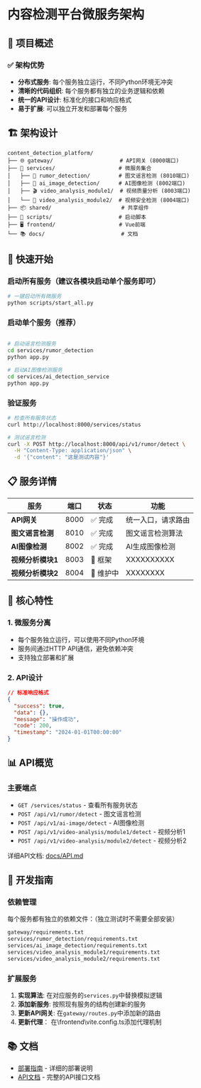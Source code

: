 # 内容检测平台微服务架构

## 🌟 项目概述

### ✅ 架构优势
- **分布式服务**: 每个服务独立运行，不同Python环境无冲突
- **清晰的代码组织**: 每个服务都有独立的业务逻辑和依赖
- **统一的API设计**: 标准化的接口和响应格式
- **易于扩展**: 可以独立开发和部署每个服务

## 🏗️ 架构设计

```
content_detection_platform/
├── 🌐 gateway/                     # API网关 (8000端口)
├── 🔧 services/                    # 微服务集合
│   ├── 📰 rumor_detection/         # 图文谣言检测 (8010端口)
│   ├── 🤖 ai_image_detection/      # AI图像检测 (8002端口)  
│   ├── 🎬 video_analysis_module1/  # 视频质量分析 (8003端口)
│   └── 🎯 video_analysis_module2/  # 视频安全检测 (8004端口)
├── 📦 shared/                      # 共享组件
├── 🚀 scripts/                     # 启动脚本
├── 🖥️ frontend/                    # Vue前端
└── 📚 docs/                        # 文档
```

## 🚀 快速开始

### 启动所有服务（建议各模块启动单个服务即可）
```bash
# 一键启动所有微服务
python scripts/start_all.py
```

### 启动单个服务（推荐）
```bash

# 启动谣言检测服务
cd services/rumor_detection
python app.py

# 启动AI图像检测服务
cd services/ai_detection_service
python app.py
```

### 验证服务
```bash
# 检查所有服务状态
curl http://localhost:8000/services/status

# 测试谣言检测
curl -X POST http://localhost:8000/api/v1/rumor/detect \
  -H "Content-Type: application/json" \
  -d '{"content": "这是测试内容"}'
```

## 📋 服务详情

| 服务 | 端口 | 状态 | 功能 |
|------|------|------|------|
| **API网关** | 8000 | ✅ 完成 | 统一入口，请求路由 |
| **图文谣言检测** | 8010 | ✅ 完成 | 图文谣言检测算法 |
| **AI图像检测** | 8002 | ✅ 完成 | AI生成图像检测 |
| **视频分析模块1** | 8003 | 🚧 框架 | XXXXXXXXXX |
| **视频分析模块2** | 8004 | 🔧 维护中 | XXXXXXXX |

## 🎯 核心特性

### 1. 微服务分离
- 每个服务独立运行，可以使用不同Python环境
- 服务间通过HTTP API通信，避免依赖冲突
- 支持独立部署和扩展

### 2. API设计
```json
// 标准响应格式
{
  "success": true,
  "data": {},
  "message": "操作成功", 
  "code": 200,
  "timestamp": "2024-01-01T00:00:00"
}
```

## 📊 API概览

### 主要端点
- `GET /services/status` - 查看所有服务状态
- `POST /api/v1/rumor/detect` - 图文谣言检测
- `POST /api/v1/ai-image/detect` - AI图像检测
- `POST /api/v1/video-analysis/module1/detect` - 视频分析1
- `POST /api/v1/video-analysis/module2/detect` - 视频分析2

详细API文档: [docs/API.md](docs/API.md)

## 🔧 开发指南

### 依赖管理
每个服务都有独立的依赖文件：（独立测试时不需要全部安装）
```bash
gateway/requirements.txt
services/rumor_detection/requirements.txt  
services/ai_image_detection/requirements.txt
services/video_analysis_module1/requirements.txt
services/video_analysis_module2/requirements.txt
```

### 扩展服务
1. **实现算法**: 在对应服务的`services.py`中替换模拟逻辑
2. **添加新服务**: 按照现有服务的结构创建新的服务
3. **更新API网关**: 在`gateway/routes.py`中添加新的路由
4. **更新代理**： 在\frontend\vite.config.ts添加代理机制


## 📚 文档

- [部署指南](docs/DEPLOYMENT.md) - 详细的部署说明
- [API文档](docs/API.md) - 完整的API接口文档